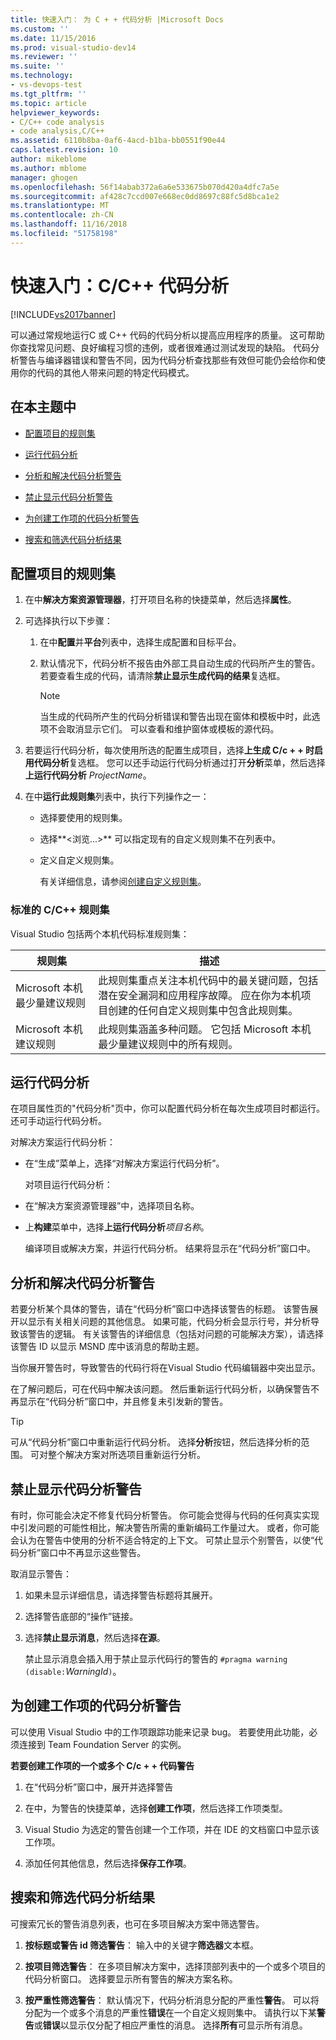 ```yaml
---
title: 快速入门： 为 C + + 代码分析 |Microsoft Docs
ms.custom: ''
ms.date: 11/15/2016
ms.prod: visual-studio-dev14
ms.reviewer: ''
ms.suite: ''
ms.technology:
- vs-devops-test
ms.tgt_pltfrm: ''
ms.topic: article
helpviewer_keywords:
- C/C++ code analysis
- code analysis,C/C++
ms.assetid: 6110b8ba-0af6-4acd-b1ba-bb0551f90e44
caps.latest.revision: 10
author: mikeblome
ms.author: mblome
manager: ghogen
ms.openlocfilehash: 56f14abab372a6a6e533675b070d420a4dfc7a5e
ms.sourcegitcommit: af428c7ccd007e668ec0dd8697c88fc5d8bca1e2
ms.translationtype: MT
ms.contentlocale: zh-CN
ms.lasthandoff: 11/16/2018
ms.locfileid: "51758198"
---
```

# <a name="quick-start-code-analysis-for-cc"></a>快速入门：C/C++ 代码分析
[!INCLUDE[vs2017banner](../includes/vs2017banner.md)]

可以通过常规地运行C 或 C++ 代码的代码分析以提高应用程序的质量。 这可帮助你查找常见问题、良好编程习惯的违例，或者很难通过测试发现的缺陷。 代码分析警告与编译器错误和警告不同，因为代码分析查找那些有效但可能仍会给你和使用你的代码的其他人带来问题的特定代码模式。  
  
## <a name="in-this-topic"></a>在本主题中  
  
-   [配置项目的规则集](../code-quality/quick-start-code-analysis-for-c-cpp.md#BKMK_ConfigureRuleSets)  
  
-   [运行代码分析](../code-quality/quick-start-code-analysis-for-c-cpp.md#BKMK_Run)  
  
-   [分析和解决代码分析警告](../code-quality/quick-start-code-analysis-for-c-cpp.md#BKMK_Analyze)  
  
-   [禁止显示代码分析警告](../code-quality/quick-start-code-analysis-for-c-cpp.md#BKMK_Suppress)  
  
-   [为创建工作项的代码分析警告](../code-quality/quick-start-code-analysis-for-c-cpp.md#BKMK_Creating_work_items_for_code_analysis_warnings)  
  
-   [搜索和筛选代码分析结果](../code-quality/quick-start-code-analysis-for-c-cpp.md#BKMK_Search)  
  
##  <a name="BKMK_ConfigureRuleSets"></a> 配置项目的规则集  
  
1.  在中**解决方案资源管理器**，打开项目名称的快捷菜单，然后选择**属性**。  
  
2.  可选择执行以下步骤：  
  
    1.  在中**配置**并**平台**列表中，选择生成配置和目标平台。  
  
    2.  默认情况下，代码分析不报告由外部工具自动生成的代码所产生的警告。 若要查看生成的代码，请清除**禁止显示生成代码的结果**复选框。  
  
        > [!NOTE]
        >  当生成的代码所产生的代码分析错误和警告出现在窗体和模板中时，此选项不会取消显示它们。 可以查看和维护窗体或模板的源代码。  
  
3.  若要运行代码分析，每次使用所选的配置生成项目，选择**上生成 C/c + + 时启用代码分析**复选框。 您可以还手动运行代码分析通过打开**分析**菜单，然后选择**上运行代码分析** *ProjectName*。  
  
4.  在中**运行此规则集**列表中，执行下列操作之一：  
  
    -   选择要使用的规则集。  
  
    -   选择**\<浏览...>** 可以指定现有的自定义规则集不在列表中。  
  
    -   定义自定义规则集。  
  
         有关详细信息，请参阅[创建自定义规则集](../code-quality/creating-custom-code-analysis-rule-sets.md)。  
  
### <a name="standard-cc-rule-sets"></a>标准的 C/C++ 规则集  
 Visual Studio 包括两个本机代码标准规则集：  
  
|规则集|描述|  
|--------------|-----------------|  
|Microsoft 本机最少量建议规则|此规则集重点关注本机代码中的最关键问题，包括潜在安全漏洞和应用程序故障。 应在你为本机项目创建的任何自定义规则集中包含此规则集。|  
|Microsoft 本机建议规则|此规则集涵盖多种问题。 它包括 Microsoft 本机最少量建议规则中的所有规则。|  
  
##  <a name="BKMK_Run"></a> 运行代码分析  
 在项目属性页的"代码分析"页中，你可以配置代码分析在每次生成项目时都运行。 还可手动运行代码分析。  
  
 对解决方案运行代码分析：  
  
- 在“生成”菜单上，选择“对解决方案运行代码分析”。  
  
  对项目运行代码分析：  
  
- 在“解决方案资源管理器”中，选择项目名称。  
  
- 上**构建**菜单中，选择**上运行代码分析***项目名称*。  
  
  编译项目或解决方案，并运行代码分析。 结果将显示在“代码分析”窗口中。  
  
##  <a name="BKMK_Analyze"></a> 分析和解决代码分析警告  
 若要分析某个具体的警告，请在“代码分析”窗口中选择该警告的标题。 该警告展开以显示有关相关问题的其他信息。 如果可能，代码分析会显示行号，并分析导致该警告的逻辑。 有关该警告的详细信息（包括对问题的可能解决方案），请选择该警告 ID 以显示 MSND 库中该消息的帮助主题。  
  
 当你展开警告时，导致警告的代码行将在Visual Studio 代码编辑器中突出显示。  
  
 在了解问题后，可在代码中解决该问题。 然后重新运行代码分析，以确保警告不再显示在“代码分析”窗口中，并且修复未引发新的警告。  
  
> [!TIP]
>  可从“代码分析”窗口中重新运行代码分析。 选择**分析**按钮，然后选择分析的范围。 可对整个解决方案对所选项目重新运行分析。  
  
##  <a name="BKMK_Suppress"></a>禁止显示代码分析警告  
 有时，你可能会决定不修复代码分析警告。 你可能会觉得与代码的任何真实实现中引发问题的可能性相比，解决警告所需的重新编码工作量过大。 或者，你可能会认为在警告中使用的分析不适合特定的上下文。 可禁止显示个别警告，以使“代码分析”窗口中不再显示这些警告。  
  
 取消显示警告：  
  
1. 如果未显示详细信息，请选择警告标题将其展开。  
  
2. 选择警告底部的“操作”链接。  
  
3. 选择**禁止显示消息**，然后选择**在源**。  
  
   禁止显示消息会插入用于禁止显示代码行的警告的 `#pragma warning (disable:`*WarningId*`)`。  
  
##  <a name="BKMK_Creating_work_items_for_code_analysis_warnings"></a> 为创建工作项的代码分析警告  
 可以使用 Visual Studio 中的工作项跟踪功能来记录 bug。 若要使用此功能，必须连接到 Team Foundation Server 的实例。  
  
 **若要创建工作项的一个或多个 C/c + + 代码警告**  
  
1.  在“代码分析”窗口中，展开并选择警告  
  
2.  在中，为警告的快捷菜单，选择**创建工作项**，然后选择工作项类型。  
  
3.  Visual Studio 为选定的警告创建一个工作项，并在 IDE 的文档窗口中显示该工作项。  
  
4.  添加任何其他信息，然后选择**保存工作项**。  
  
##  <a name="BKMK_Search"></a>搜索和筛选代码分析结果  
 可搜索冗长的警告消息列表，也可在多项目解决方案中筛选警告。  
  
1.  **按标题或警告 id 筛选警告**： 输入中的关键字**筛选器**文本框。  
  
2.  **按项目筛选警告**： 在多项目解决方案中，选择顶部列表中的一个或多个项目的代码分析窗口。 选择要显示所有警告的解决方案名称。  
  
3.  **按严重性筛选警告**： 默认情况下，代码分析消息分配的严重性**警告**。 可以将分配为一个或多个消息的严重性**错误**在一个自定义规则集中。 请执行以下某**警告**或**错误**以显示仅分配了相应严重性的消息。 选择**所有**可显示所有消息。



